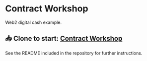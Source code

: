 # Contract Workshop

Web2 digital cash example.

## 📥 Clone to start: <a target="_blank" href="https://github.com/Polkadot-Blockchain-Academy/contract-workshop">Contract Workshop</a>

See the README included in the repository for further instructions.
